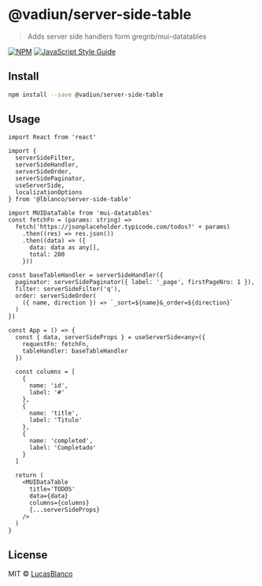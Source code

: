 # @vadiun/server-side-table

> Adds server side handlers form gregnb/mui-datatables

[![NPM](https://img.shields.io/npm/v/@vadiun/server-side-table.svg)](https://www.npmjs.com/package/@vadiun/server-side-table) [![JavaScript Style Guide](https://img.shields.io/badge/code_style-standard-brightgreen.svg)](https://standardjs.com)

## Install

```bash
npm install --save @vadiun/server-side-table
```

## Usage

```tsx
import React from 'react'

import {
  serverSideFilter,
  serverSideHandler,
  serverSideOrder,
  serverSidePaginator,
  useServerSide,
  localizationOptions
} from '@lblanco/server-side-table'

import MUIDataTable from 'mui-datatables'
const fetchFn = (params: string) =>
  fetch('https://jsonplaceholder.typicode.com/todos?' + params)
    .then((res) => res.json())
    .then((data) => ({
      data: data as any[],
      total: 200
    }))

const baseTableHandler = serverSideHandler({
  paginator: serverSidePaginator({ label: '_page', firstPageNro: 1 }),
  filter: serverSideFilter('q'),
  order: serverSideOrder(
    ({ name, direction }) => `_sort=${name}&_order=${direction}`
  )
})

const App = () => {
  const { data, serverSideProps } = useServerSide<any>({
    requestFn: fetchFn,
    tableHandler: baseTableHandler
  })

  const columns = [
    {
      name: 'id',
      label: '#'
    },
    {
      name: 'title',
      label: 'Titulo'
    },
    {
      name: 'completed',
      label: 'Completado'
    }
  ]

  return (
    <MUIDataTable
      title='TODOS'
      data={data}
      columns={columns}
      {...serverSideProps}
    />
  )
}
```

## License

MIT © [LucasBlanco](https://github.com/LucasBlanco)
